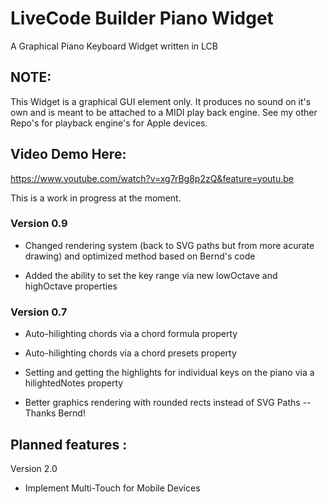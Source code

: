 # LiveCode Builder Piano Widget
A Graphical Piano Keyboard Widget written in LCB

## NOTE: 

This Widget is a graphical GUI element only. It produces no sound on it's own and is meant to be attached to a MIDI play back engine.
See my other Repo's for playback engine's for Apple devices.
 
## Video Demo Here:

https://www.youtube.com/watch?v=xg7rBg8p2zQ&feature=youtu.be

This is a work in progress at the moment.

### Version 0.9

- Changed rendering system (back to SVG paths but from more acurate drawing) and optimized method based on Bernd's code

- Added the ability to set the key range via new lowOctave and highOctave properties

### Version 0.7

- Auto-hilighting chords via a chord formula property

- Auto-hilighting chords via a chord presets property

- Setting and getting the highlights for individual keys on the piano via a hilightedNotes property

- Better graphics rendering with rounded rects instead of SVG Paths -- Thanks Bernd!


## Planned features :

Version 2.0

- Implement Multi-Touch for Mobile Devices

